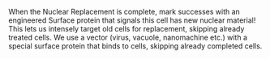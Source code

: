 When the Nuclear Replacement is complete, mark successes with an engineered Surface protein that signals this cell has new nuclear material!
This lets us intensely target old cells for replacement, skipping already treated cells.
We use a vector (virus, vacuole, nanomachine etc.) with a special surface protein that binds to cells, skipping already completed cells.
